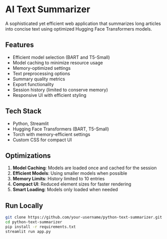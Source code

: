 # AI Text Summarizer

A sophisticated yet efficient web application that summarizes long articles into concise text using optimized Hugging Face Transformers models.

## Features

* Efficient model selection (BART and T5-Small)
* Model caching to minimize resource usage
* Memory-optimized settings
* Text preprocessing options
* Summary quality metrics
* Export functionality
* Session history (limited to conserve memory)
* Responsive UI with efficient styling

## Tech Stack

* Python, Streamlit
* Hugging Face Transformers (BART, T5-Small)
* Torch with memory-efficient settings
* Custom CSS for compact UI

## Optimizations

1. **Model Caching**: Models are loaded once and cached for the session
2. **Efficient Models**: Using smaller models when possible
3. **Memory Limits**: History limited to 10 entries
4. **Compact UI**: Reduced element sizes for faster rendering
5. **Smart Loading**: Models only loaded when needed

## Run Locally

```bash
git clone https://github.com/your-username/python-text-summarizer.git
cd python-text-summarizer
pip install -r requirements.txt
streamlit run app.py
```
